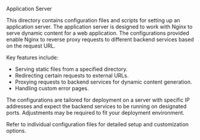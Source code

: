 Application Server


This directory contains configuration files and scripts for setting up an application server. The application server is designed to work with Nginx to serve dynamic content for a web application. The configurations provided enable Nginx to reverse proxy requests to different backend services based on the request URL.

Key features include:
- Serving static files from a specified directory.
- Redirecting certain requests to external URLs.
- Proxying requests to backend services for dynamic content generation.
- Handling custom error pages.

The configurations are tailored for deployment on a server with specific IP addresses and expect the backend services to be running on designated ports. Adjustments may be required to fit your deployment environment.

Refer to individual configuration files for detailed setup and customization options.

